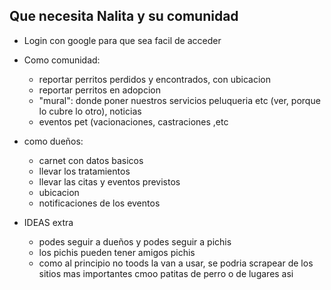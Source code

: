 ## Que necesita Nalita y su comunidad

- Login con google para que sea facil de acceder

- Como comunidad:
  - reportar perritos perdidos y encontrados, con ubicacion
  - reportar perritos en adopcion
  - "mural": donde poner nuestros servicios peluqueria etc (ver, porque lo cubre lo otro), noticias
  - eventos pet (vacionaciones, castraciones ,etc
  
- como dueños:
  - carnet con datos basicos
  - llevar los tratamientos
  - llevar las citas y eventos previstos
  - ubicacion
  - notificaciones de los eventos
  

- IDEAS extra

  - podes seguir a dueños y podes seguir a pichis
  - los pichis pueden tener amigos pichis
  - como al principio no toods la van a usar, se podria scrapear de los sitios mas importantes cmoo patitas de perro o de lugares asi
